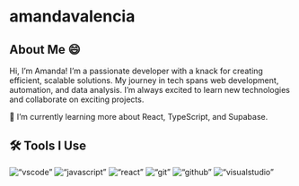 ﻿# amandavalencia

## About Me 😄

Hi, I’m Amanda! I’m a passionate developer with a knack for creating efficient, scalable solutions. My journey in tech spans web development, automation, and data analysis. I’m always excited to learn new technologies and collaborate on exciting projects.

🌱 I’m currently learning more about React, TypeScript, and Supabase.


## 🛠️ Tools I Use

<p align=“left”>
<img src=“https://github.com/devicons/devicon/tree/v2.16.0/icons/vscode/vscode-original.svg” alt=“vscode” width=“30" height=“30”/>
<img src=“https://raw.githubusercontent.com/devicons/devicon/master/icons/javascript/javascript-original.svg” alt=“javascript” width=“30" height=“30” />
<img src=“https://raw.githubusercontent.com/devicons/devicon/master/icons/react/react-original-wordmark.svg” alt=“react” width=“30" height=“30” />
<img src=“https://cdn.jsdelivr.net/gh/devicons/devicon/icons/git/git-original.svg” alt=“git” width=“30" height=“30”/>
<img src=“https://cdn.jsdelivr.net/gh/devicons/devicon/icons/github/github-original-wordmark.svg” alt=“github” width=“30" height=“30”/>
<img src=“https://cdn.jsdelivr.net/gh/devicons/devicon/icons/visualstudio/visualstudio-plain.svg” alt=“visualstudio” width=“30" height=“30”/>
</p>


